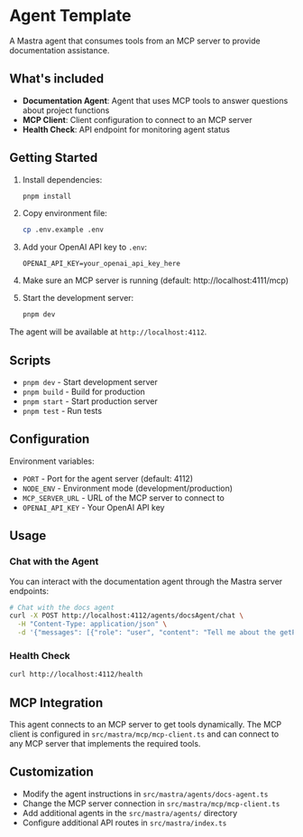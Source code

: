 # Agent Template

A Mastra agent that consumes tools from an MCP server to provide documentation assistance.

## What's included

- **Documentation Agent**: Agent that uses MCP tools to answer questions about project functions
- **MCP Client**: Client configuration to connect to an MCP server
- **Health Check**: API endpoint for monitoring agent status

## Getting Started

1. Install dependencies:
   ```bash
   pnpm install
   ```

2. Copy environment file:
   ```bash
   cp .env.example .env
   ```

3. Add your OpenAI API key to `.env`:
   ```
   OPENAI_API_KEY=your_openai_api_key_here
   ```

4. Make sure an MCP server is running (default: http://localhost:4111/mcp)

5. Start the development server:
   ```bash
   pnpm dev
   ```

The agent will be available at `http://localhost:4112`.

## Scripts

- `pnpm dev` - Start development server
- `pnpm build` - Build for production 
- `pnpm start` - Start production server
- `pnpm test` - Run tests

## Configuration

Environment variables:
- `PORT` - Port for the agent server (default: 4112)
- `NODE_ENV` - Environment mode (development/production)
- `MCP_SERVER_URL` - URL of the MCP server to connect to
- `OPENAI_API_KEY` - Your OpenAI API key

## Usage

### Chat with the Agent

You can interact with the documentation agent through the Mastra server endpoints:

```bash
# Chat with the docs agent
curl -X POST http://localhost:4112/agents/docsAgent/chat \
  -H "Content-Type: application/json" \
  -d '{"messages": [{"role": "user", "content": "Tell me about the getPlanetaryData function"}]}'
```

### Health Check

```bash
curl http://localhost:4112/health
```

## MCP Integration

This agent connects to an MCP server to get tools dynamically. The MCP client is configured in `src/mastra/mcp/mcp-client.ts` and can connect to any MCP server that implements the required tools.

## Customization

- Modify the agent instructions in `src/mastra/agents/docs-agent.ts`
- Change the MCP server connection in `src/mastra/mcp/mcp-client.ts`
- Add additional agents in the `src/mastra/agents/` directory
- Configure additional API routes in `src/mastra/index.ts`